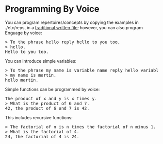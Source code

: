 # Programming By Voice
You can program repertoires/concepts by copying the examples in
./etc/reps, in a [traditional written file](./written.md);
however, you can also program Enguage by voice:

<pre>> To the phrase hello reply hello to you too.
> hello.
Hello to you too.</pre>

<p>You can introduce simple variables:</p>
<pre>> To the phrase my name is variable name reply hello variable name.
> my name is martin.
hello martin.
</pre>

Simple functions can be programmed by voice:
<pre>The product of x and y is x times y.
> What is the product of 6 and 7.
42, the product of 6 and 7 is 42.
</pre>
This includes recursive functions:
<pre>
> The factorial of n is n times the factorial of n minus 1.
> What is the factorial of 4.
24, the factorial of 4 is 24.
</pre>
